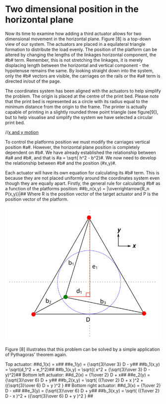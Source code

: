 Two dimensional position in the horizontal plane
==============================================

Now its time to examine how adding a third actuator allows for two dimensional movement in the horizontal plane. Figure [8] is a top-down view of our system. The actuators are placed in a equilateral triangle formation to distribute the load evenly. The position of the platform can be altered by changing the lengths of the linkages horizontal component, the #b# term. Remember, this is not stretching the linkages, it is merely displacing length between the horizontal and vertical component - the hypotenuse remains the same. By looking straight down into the system, only the #b# vectors are visible, the carriages on the rails or the #a# term is  directed in/out of the page.

The coordinates system has been aligned with the actuators to help simplify the problem. The origin is placed at the centre of the print bed. Please note that the print bed is represented as a circle with its radius equal to the minimum distance from the origin to the frame. The printer is actually capable of printing in a slightly rounded three point triangle (see figure[9]), but to help visualise and simplify the system we have selected a circular print bed.

//[x and y motion](svg:5)

To control the platforms position we must modify the carriages vertical position #a#. However, the horizontal plane position is completely dependent on #b#. We have already established the relationship between #a# and #b#, and that is #a = \sqrt{ h^2 - b^2}#. We now need to develop the relationship between #b# and the position (#x,y)#.

Each actuator will have its own equation for calculating its #b# term. This is because they are not placed uniformly around the coordinates system even though they are equally apart. Firstly, the general rule for calculating #b# as a function of the platforms position:
##b_n(x,y) = |\overrightarrow{R_n P(x,y)}|## Where R is the position vector of the target actuator and P is the position vector of the platform.

![Top view components](top-view_diagram.svg)

Figure [8] illustrates that this problem can be solved by a simple application of Pythagoras' theorem again.

Top actuator:
##d_1(x) =  x##
##e_1(y) = {\sqrt{3}\over 3} D - y##
##b_1(x,y) = \sqrt{d_1^2 + e_1^2}##
##b_1(x,y) = \sqrt{( x^2 + {\sqrt{3}\over 3} D - y)^2}##
Bottom left actuator:
##d_2(x) = {1\over 2} D + x##
##e_2(y) = {\sqrt{3}\over 6} D + y##
##b_2(x,y) = \sqrt{ ({1\over 2} D + x )^2 + ({\sqrt{3}\over 6} D + y )^2 } ##
Bottom right actuator:
##d_3(x) = {1\over 2} D - x##
##e_3(y) = {\sqrt{3}\over 6} D + y##
##b_3(x,y) = \sqrt{ ({1\over 2} D - x )^2 + ({\sqrt{3}\over 6} D + y )^2 } ##
